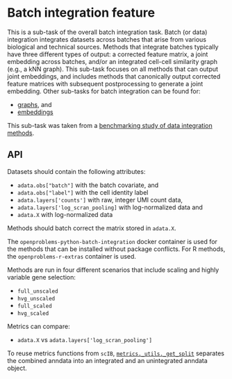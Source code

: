 <!--- TODO: add links --->

# Batch integration feature

This is a sub-task of the overall batch integration task. Batch (or data) integration
integrates datasets across batches that arise from various biological and technical
sources. Methods that integrate batches typically have three different types of output:
a corrected feature matrix, a joint embedding across batches, and/or an integrated
cell-cell similarity graph (e.g., a kNN graph). This sub-task focuses on all methods
that can output joint embeddings, and includes methods that canonically output corrected
feature matrices with subsequent postprocessing to generate a joint embedding. Other
sub-tasks for batch integration can be found for:

* [graphs](../batch_integration_graph/), and
* [embeddings](../batch_integration_embed/)

This sub-task was taken from a [benchmarking study of data integration
methods](https://www.biorxiv.org/content/10.1101/2020.05.22.111161v2).

## API

Datasets should contain the following attributes:

* `adata.obs["batch"]` with the batch covariate, and
* `adata.obs["label"]` with the cell identity label
* `adata.layers['counts']` with raw, integer UMI count data,
* `adata.layers['log_scran_pooling]` with log-normalized data and
* `adata.X` with log-normalized data

Methods should batch correct the matrix stored in `adata.X`.

The `openproblems-python-batch-integration` docker container is used for the methods
that
can be installed without package conflicts. For R methods, the `openproblems-r-extras`
container is used.

Methods are run in four different scenarios that include scaling and highly variable
gene selection:

* `full_unscaled`
* `hvg_unscaled`
* `full_scaled`
* `hvg_scaled`

Metrics can compare:

* `adata.X` vs `adata.layers['log_scran_pooling']`

To reuse metrics functions from `scIB`, [`metrics._utils._get_split`](metrics/_utils.py)
separates the combined anndata into an integrated and an unintegrated anndata object.
